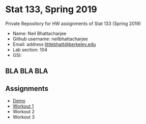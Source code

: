 # Stat 133, Spring 2019

Private Repository for HW assignments of Stat 133 (Spring 2019)

- Name: Neil Bhattacharjee
- Github username: neilbhattacharjee
- Email: address littlebhatt@berkeley.edu
- Lab section: 104
- GSI: 


BLA BLA BLA 
-----

## Assignments

- [Demo](demo)
- [Workout 1](workout1)
- Workout 2
- Workout 3



